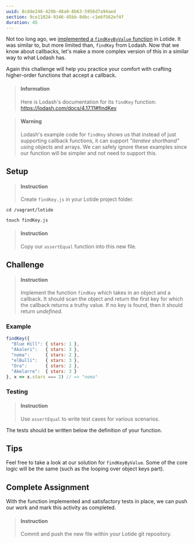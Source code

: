```yaml
---
uuid: 8cdde248-429b-48a0-8b63-5956d7a94aed
section: 9ce11024-9346-45bb-8dbc-c1e6f562ef4f
duration: 45
---
```


Not too long ago, we [implemented a `findKeyByValue` function](/927e6f91-ec17-4c70-8264-0c14690ee444) in Lotide. It was similar to, but more limited than, `findKey` from Lodash. Now that we know about callbacks, let's make a more complex version of this in a similar way to what Lodash has.

Again this challenge will help you practice your comfort with crafting higher-order functions that accept a callback.

> #### Information
> Here is Lodash's documentation for its `findKey` function: <https://lodash.com/docs/4.17.11#findKey>

<div></div>

> #### Warning
> Lodash's example code for `findKey` shows us that instead of just supporting callback functions, it can support _"iteratee shorthand"_ using objects and arrays. We can safely ignore these examples since our function will be simpler and not need to support this.

## Setup

> #### Instruction 
> Create `findKey.js` in your Lotide project folder.

```shell
cd /vagrant/lotide
```

```shell
touch findKey.js
```

> #### Instruction 
> Copy our `assertEqual` function into this new file.

## Challenge

> #### Instruction
> Implement the function `findKey` which takes in an object and a callback. It should scan the object and return the first key for which the callback returns a truthy value. If no key is found, then it should return _undefined_. 

### Example

```javascript
findKey({
  "Blue Hill": { stars: 1 },
  "Akaleri":   { stars: 3 },
  "noma":      { stars: 2 },
  "elBulli":   { stars: 3 },
  "Ora":       { stars: 2 },
  "Akelarre":  { stars: 3 }
}, x => x.stars === 2) // => "noma"
```

### Testing

> #### Instruction 
> Use `assertEqual` to write test cases for various scenarios.

The tests should be written below the definition of your function. 

## Tips

Feel free to take a look at our solution for `findKeyByValue`. Some of the core logic will be the same (such as the looping over object keys part).

## Complete Assignment

With the function implemented and satisfactory tests in place, we can push our work and mark this activity as completed.

> #### Instruction 
> Commit and push the new file within your Lotide git repository.
